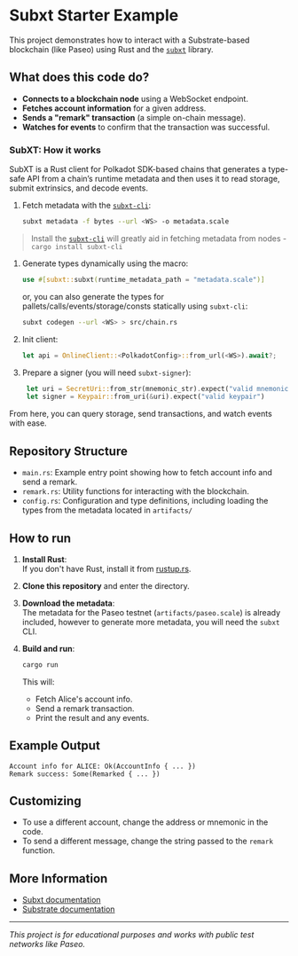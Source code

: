 # Subxt Starter Example

This project demonstrates how to interact with a Substrate-based blockchain (like Paseo) using Rust and the [`subxt`](https://github.com/paritytech/subxt) library.

## What does this code do?

- **Connects to a blockchain node** using a WebSocket endpoint.
- **Fetches account information** for a given address.
- **Sends a "remark" transaction** (a simple on-chain message).
- **Watches for events** to confirm that the transaction was successful.

### SubXT: How it works

SubXT is a Rust client for Polkadot SDK-based chains that generates a type-safe API from a chain’s runtime metadata and then uses it to read storage, submit extrinsics, and decode events. 

1. Fetch metadata with the [`subxt-cli`](https://crates.io/crates/subxt-cli):
   
    ```sh
    subxt metadata -f bytes --url <WS> -o metadata.scale
    ```

> Install the [`subxt-cli`](https://crates.io/crates/subxt-cli) will greatly aid in fetching metadata from nodes - `cargo install subxt-cli`

1. Generate types dynamically using the macro: 
   
   ```rust
   use #[subxt::subxt(runtime_metadata_path = "metadata.scale")]
   ```

   or, you can also generate the types for pallets/calls/events/storage/consts statically using `subxt-cli`:
   
    ```sh
    subxt codegen --url <WS> > src/chain.rs
    ```

2. Init client:
   ```rust
   let api = OnlineClient::<PolkadotConfig>::from_url(<WS>).await?;
   ```

3. Prepare a signer (you will need `subxt-signer`):
   ```rust
    let uri = SecretUri::from_str(mnemonic_str).expect("valid mnemonic");
    let signer = Keypair::from_uri(&uri).expect("valid keypair")
   ```

From here, you can query storage, send transactions, and watch events with ease.

## Repository Structure

- `main.rs`: Example entry point showing how to fetch account info and send a remark.
- `remark.rs`: Utility functions for interacting with the blockchain.
- `config.rs`: Configuration and type definitions, including loading the types from the metadata located in `artifacts/`

## How to run

1. **Install Rust**:  
   If you don't have Rust, install it from [rustup.rs](https://rustup.rs/).

2. **Clone this repository** and enter the directory.

3. **Download the metadata**:  
   The metadata for the Paseo testnet (`artifacts/paseo.scale`) is already included, however to generate more metadata, you will need the `subxt` CLI.

4. **Build and run**:
   ```sh
   cargo run
   ```

   This will:
   - Fetch Alice's account info.
   - Send a remark transaction.
   - Print the result and any events.

## Example Output

```
Account info for ALICE: Ok(AccountInfo { ... })
Remark success: Some(Remarked { ... })
```

## Customizing

- To use a different account, change the address or mnemonic in the code.
- To send a different message, change the string passed to the `remark` function.

## More Information

- [Subxt documentation](https://docs.rs/subxt/latest/subxt/book/index.html)
- [Substrate documentation](https://docs.polkadot.com/develop/toolkit/api-libraries/subxt/)

---
*This project is for educational purposes and works with public test networks like Paseo.*
